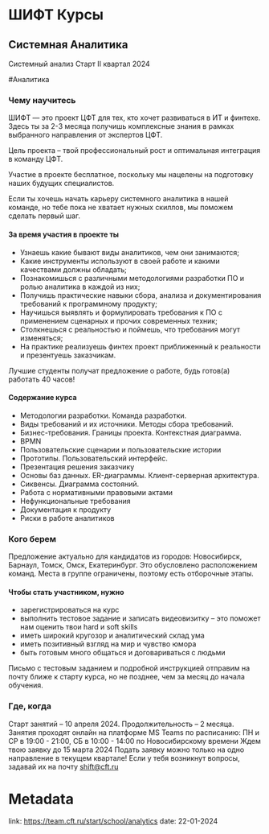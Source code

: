 # ШИФТ Курсы 

## Системная Аналитика

Системный анализ
Старт II квартал 2024

\#Аналитика

### Чему научитесь

ШИФТ — это проект ЦФТ для тех, кто хочет развиваться в ИТ и финтехе. Здесь ты за 2-3 месяца получишь комплексные знания в рамках выбранного направления от экспертов ЦФТ.

Цель проекта – твой профессиональный рост и оптимальная интеграция в команду ЦФТ.

Участие в проекте бесплатное, поскольку мы нацелены на подготовку наших будущих специалистов.

Если ты хочешь начать карьеру системного аналитика в нашей команде, но тебе пока не хватает нужных скиллов, мы поможем сделать первый шаг. 

#### За время участия в проекте ты
- Узнаешь какие бывают виды аналитиков, чем они занимаются;
- Какие инструменты используют в своей работе и какими качествами должны обладать;
- Познакомишься с различными методологиями разработки ПО и ролью аналитика в каждой из них;
- Получишь практические навыки сбора, анализа и документирования требований к программному продукту;
- Научишься выявлять и формулировать требования к ПО с применением сценарных и прочих современных техник;
- Столкнешься с реальностью и поймешь, что требования могут изменяться;
- На практике реализуешь финтех проект приближенный к реальности и презентуешь заказчикам.

Лучшие студенты получат предложение о работе, будь готов(а) работать 40 часов!

#### Содержание курса
- Методологии разработки. Команда разработки.
- Виды требований и их источники. Методы сбора требований.
- Бизнес-требования. Границы проекта. Контекстная диаграмма.
- BPMN
- Пользовательские сценарии и пользовательские истории
- Прототипы. Пользовательский интерфейс.
- Презентация решения заказчику
- Основы баз данных. ER-диаграммы. Клиент-серверная архитектура.
- Сиквенсы. Диаграмма состояний.
- Работа с нормативными правовыми актами
- Нефункциональные требования
- Документация к продукту
- Риски в работе аналитиков

### Кого берем

Предложение актуально для кандидатов из городов: Новосибирск, Барнаул, Томск, Омск, Екатеринбург. Это обусловлено расположением команд. 
Места в группе ограничены, поэтому есть отборочные этапы.

#### Чтобы стать участником, нужно
- зарегистрироваться на курс
- выполнить тестовое задание и записать видеовизитку – это поможет нам оценить твои hard и soft skills
- иметь широкий кругозор и аналитический склад ума
- иметь позитивный взгляд на мир и чувство юмора
- быть готовым много общаться и договариваться с людьми

Письмо с тестовым заданием и подробной инструкцией отправим на почту ближе к старту курса, но не позднее, чем за месяц до начала обучения.

### Где, когда

Старт занятий – 10 апреля 2024.
Продолжительность – 2 месяца.
Занятия проходят онлайн на платформе MS Teams по расписанию:
ПН и СР в 19:00 - 21:00, СБ в 10:00 - 14:00 по Новосибирскому времени
Ждем твою заявку до 15 марта 2024
Подать заявку можно только на одно направление в текущем квартале!
Если у тебя возникнут вопросы, задавай их на почту shift@cft.ru

# Metadata
link: https://team.cft.ru/start/school/analytics
date: 22-01-2024